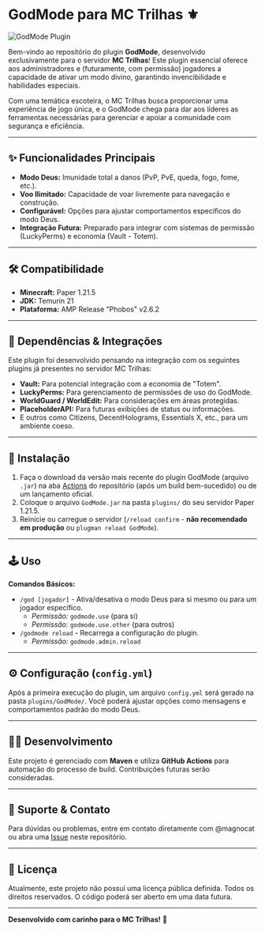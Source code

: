 # GodMode para MC Trilhas ⚜️

![GodMode Plugin](https://img.shields.io/github/actions/workflow/status/magnocat/GodMode-MCTrilhas/build.yml?branch=main&label=Build%20Status&style=for-the-badge)

Bem-vindo ao repositório do plugin **GodMode**, desenvolvido exclusivamente para o servidor **MC Trilhas**! Este plugin essencial oferece aos administradores e (futuramente, com permissão) jogadores a capacidade de ativar um modo divino, garantindo invencibilidade e habilidades especiais.

Com uma temática escoteira, o MC Trilhas busca proporcionar uma experiência de jogo única, e o GodMode chega para dar aos líderes as ferramentas necessárias para gerenciar e apoiar a comunidade com segurança e eficiência.

---

## ✨ **Funcionalidades Principais**

* **Modo Deus:** Imunidade total a danos (PvP, PvE, queda, fogo, fome, etc.).
* **Voo Ilimitado:** Capacidade de voar livremente para navegação e construção.
* **Configurável:** Opções para ajustar comportamentos específicos do modo Deus.
* **Integração Futura:** Preparado para integrar com sistemas de permissão (LuckyPerms) e economia (Vault - Totem).

---

## 🛠️ **Compatibilidade**

* **Minecraft:** Paper 1.21.5
* **JDK:** Temurin 21
* **Plataforma:** AMP Release "Phobos" v2.6.2

---

## 🔗 **Dependências & Integrações**

Este plugin foi desenvolvido pensando na integração com os seguintes plugins já presentes no servidor MC Trilhas:

* **Vault:** Para potencial integração com a economia de "Totem".
* **LuckyPerms:** Para gerenciamento de permissões de uso do GodMode.
* **WorldGuard / WorldEdit:** Para considerações em áreas protegidas.
* **PlaceholderAPI:** Para futuras exibições de status ou informações.
* E outros como Citizens, DecentHolograms, Essentials X, etc., para um ambiente coeso.

---

## 🚀 **Instalação**

1.  Faça o download da versão mais recente do plugin GodMode (arquivo `.jar`) na aba [Actions](https://github.com/magnocat/GodMode-MCTrilhas/actions) do repositório (após um build bem-sucedido) ou de um lançamento oficial.
2.  Coloque o arquivo `GodMode.jar` na pasta `plugins/` do seu servidor Paper 1.21.5.
3.  Reinicie ou carregue o servidor (`/reload confirm` - **não recomendado em produção** ou `plugman reload GodMode`).

---

## 🕹️ **Uso**

**Comandos Básicos:**

* `/god [jogador]` - Ativa/desativa o modo Deus para si mesmo ou para um jogador específico.
    * *Permissão:* `godmode.use` (para si)
    * *Permissão:* `godmode.use.other` (para outros)
* `/godmode reload` - Recarrega a configuração do plugin.
    * *Permissão:* `godmode.admin.reload`

---

## ⚙️ **Configuração (`config.yml`)**

Após a primeira execução do plugin, um arquivo `config.yml` será gerado na pasta `plugins/GodMode/`. Você poderá ajustar opções como mensagens e comportamentos padrão do modo Deus.

---

## 🧑‍💻 **Desenvolvimento**

Este projeto é gerenciado com **Maven** e utiliza **GitHub Actions** para automação do processo de build. Contribuições futuras serão consideradas.

---

## 📧 **Suporte & Contato**

Para dúvidas ou problemas, entre em contato diretamente com @magnocat ou abra uma [Issue](https://github.com/magnocat/GodMode-MCTrilhas/issues) neste repositório.

---

## 📜 **Licença**

Atualmente, este projeto não possui uma licença pública definida. Todos os direitos reservados. O código poderá ser aberto em uma data futura.

---

**Desenvolvido com carinho para o MC Trilhas!** 🌲
